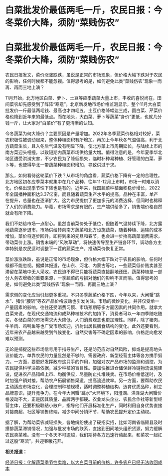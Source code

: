 # 白菜批发价最低两毛一斤，农民日报：今冬菜价大降，须防“菜贱伤农”

# 白菜批发价最低两毛一斤，农民日报：今冬菜价大降，须防“菜贱伤农”

农民日报发文，菜价涨涨跌跌，虽说是正常的市场现象，但价格大幅下跌对于农民的影响，任何时候都不能忽视。值得思考的是，如何避免此类“菜贱伤农”现象一而再、再而三地上演？

11月开始，北方地区白菜、萝卜、土豆等应季蔬菜大量上市，丰收的喜悦尚在，田间菜农却先感受到了阵阵“寒意”。北京新发地市场价格监测显示，整个11月大白菜批发价一斤最低两毛钱、最高也才四毛五，土豆价格降幅达三成，圆白菜、芹菜价格也降到近年来的最低点。而在地头，大白菜、萝卜等蔬菜“身价”更低，也就几分钱一斤，让大家对“白菜价”有了更清晰的认知。

今冬蔬菜为何大降价？主要原因是产量增加。2022年冬季蔬菜价格相对较好，菜农积极性被调动起来，整体种植面积有所增加。再加上今年秋冬气温偏高，利于北方蔬菜生长，且入冬后气温没有明显下降，使北方菜上市周期延长，与陆续上市的南方菜迎头相撞，以致短期内蔬菜市场供给量大增。值得注意的是，今年夏季华北地区遭受洪涝灾害，不少农民为了降低损失，临时补种易种植、好管理的白菜、萝卜等，也使得华北一带蔬菜种植面积增加，导致供过于求。

那么，如何看待这轮菜价下跌？从市场的角度看，蔬菜价格下降有一定的合理性。北方地区初冬应季菜本就集中在几个品种，往年11-12月上市时，市场一时难以消化，价格出现季节性下降也是有的。近年来，我国蔬菜种植面积稳步增长，2022年全国播种面积达3.37亿亩，而且随着蔬菜生产水平的提高，品种在丰富，单产在提升，总量也在逐渐扩大。这为市民提供了更加多元的消费选择，但同时也稀释了人们的消费能力。毕竟，市场需求是有限的，生产端供给多了，销售端价格自然就会有所下降。

我们不妨给市场一点耐心。虽然当前菜价处于低位，但随着气温持续下降，北方露地蔬菜逐步退市，市场供给转向南方蔬菜和北方设施蔬菜，随着种植、运输的成本增加，菜价将逐步回升。即将到来的元旦和春节，也会进一步抬高蔬菜消费需求，带动菜价上涨。销售末端的“风吹草动”，将快速传导至生产链各环节，调动各方主体特别是农民适时调整下一茬的蔬菜生产，推动菜价恢复正常。

菜价涨涨跌跌，虽说是正常的市场现象，但价格大幅下跌对于农民的影响，任何时候都不能忽视。据媒体报道，在山东、河北、内蒙古等地，一些蔬菜低价贱卖甚至滞留在菜地中无人采收，农民迫不得已只能将蔬菜直接翻地还田。蔬菜种植是一部分人务农增收的重要来源，一季蔬菜的亏损对他们的影响不言而喻。值得思考的是，如何避免此类“菜贱伤农”现象一而再、再而三地上演？

需求侧的变化应当引起更多重视。不只冬季蔬菜价格下跌，今年以来，大闸蟹“跳水”、猪价“腰斩”等农产品价格波动也引发关注。市场的微妙变化，并非仅受单一产量因素的影响，往往还受消费习惯、市场预期等多方面因素的共同作用。就拿大白菜来说，在现代交通物流和成熟种植技术的加持下，消费者可以一年四季随吃随买，冬储白菜的市场需求大大降低，人们消费观念也更加理性。同样，除了猪肉，牛羊肉、鸡鸭鱼等也广受市场欢迎，折射出居民膳食结构的变化。此外还要看到，近年来农产品越来越受到气候变化、自然灾害等不确定因素的影响，价格走向愈发难以预测。

无论是捕捉这些市场信号用于指导生产，还是防范应对自然风险，抑或是提高地头议价能力，单靠农民的力量显然是不够的，需要政府、新型经营主体等各方携手努力。一方面，要更好发挥政府这只手的作用，加强对农产品市场的监测和调控，为农民提供科学决策依据，减少种植的盲目性。要加快推进仓储保鲜冷链物流设施建设，促进农产品错峰上市、均衡供应，尽量防止扎堆贱卖。在市场价格低迷时，及时加强产销对接，帮助农户拓展销售渠道，提高流通效率。另一方面，要帮助农民主动适应市场变化，合理控制种植规模，适时调整种植结构，选育优质品种，树立品牌意识，提升竞争力。在今年大闸蟹“跳水”大环境下，阳澄湖、洪泽湖大闸蟹价格波动不大，正是因其质量、品牌两手都硬。农业龙头企业、农民合作社等新型经营主体，还要积极联结小散户，指导他们开展标准化生产，同时利用自身优势直接对接商超、社区等销售终端，减少中间分销环节，帮助农民提升定价主动权。

据了解，为帮助菜农减轻损失，各地纷纷使出了硬招实招，比如河南省临颍县及时摸排蔬菜滞销情况，加强与批发市场的联系，直接到田间地头组织货源，努力缓解农民卖菜难。没有一个冬天不可逾越，我们期待各方迅速行动起来，和菜农一起扛过这股“寒流”，共迎春暖花开。

**相关报道：**

[经济日报：化解蔬菜季节性卖难，以大白菜目前的价格，许多农户已经无法收回成本](https://news.qq.com/rain/a/20231205A00T3900)

